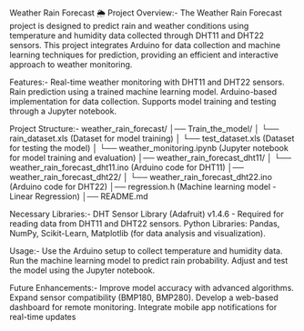 Weather Rain Forecast 🌦️
Project Overview:-
The Weather Rain Forecast project is designed to predict rain and weather conditions using temperature and humidity data collected through DHT11 and DHT22 sensors. This project integrates Arduino for data collection and machine learning techniques for prediction, providing an efficient and interactive approach to weather monitoring.

Features:-
Real-time weather monitoring with DHT11 and DHT22 sensors.
Rain prediction using a trained machine learning model.
Arduino-based implementation for data collection.
Supports model training and testing through a Jupyter notebook.

Project Structure:-
weather_rain_forecast/
│── Train_the_model/
│   └── rain_dataset.xls  (Dataset for model training)
│   └── test_dataset.xls  (Dataset for testing the model)
│   └── weather_monitoring.ipynb (Jupyter notebook for model training and evaluation)
│── weather_rain_forecast_dht11/
│   └── weather_rain_forecast_dht11.ino (Arduino code for DHT11)
│── weather_rain_forecast_dht22/
│   └── weather_rain_forecast_dht22.ino (Arduino code for DHT22)
│── regression.h (Machine learning model - Linear Regression)
│── README.md

Necessary Libraries:-
DHT Sensor Library (Adafruit) v1.4.6 - Required for reading data from DHT11 and DHT22 sensors.
Python Libraries: Pandas, NumPy, Scikit-Learn, Matplotlib (for data analysis and visualization).

Usage:-
Use the Arduino setup to collect temperature and humidity data.
Run the machine learning model to predict rain probability.
Adjust and test the model using the Jupyter notebook.

Future Enhancements:-
Improve model accuracy with advanced algorithms.
Expand sensor compatibility (BMP180, BMP280).
Develop a web-based dashboard for remote monitoring.
Integrate mobile app notifications for real-time updates
